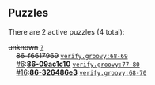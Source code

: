 ## Puzzles

There are 2 active puzzles (4 total):


<del>unknown</del> [`?`](../master/?)<br/>
&nbsp;&nbsp;&nbsp;&nbsp;<del>86-f6617969</del> [`verify.groovy:68-69`](../master/src/it/basics/verify.groovy#L68-L69)<br/>
&nbsp;&nbsp;&nbsp;&nbsp;[#6](:https://github.com/jcabi/jcabi-maven-skin/issues/6):[**86-09ac1c10**](https://github.com/jcabi/jcabi-maven-skin/issues/6) [`verify.groovy:77-80`](../master/src/it/basics/verify.groovy#L77-L80)<br/>
&nbsp;&nbsp;&nbsp;&nbsp;[#16](:https://github.com/jcabi/jcabi-maven-skin/issues/16):[**86-326486e3**](https://github.com/jcabi/jcabi-maven-skin/issues/16) [`verify.groovy:68-70`](../master/src/it/basics/verify.groovy#L68-L70)<br/>